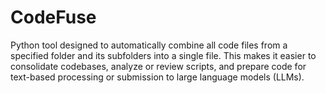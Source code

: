 # CodeFuse
Python tool designed to automatically combine all code files from a specified folder and its subfolders into a single file. This makes it easier to consolidate codebases, analyze or review scripts, and prepare code for text-based processing or submission to large language models (LLMs).
